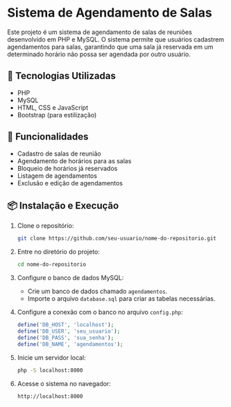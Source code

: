 # Sistema de Agendamento de Salas

Este projeto é um sistema de agendamento de salas de reuniões desenvolvido em PHP e MySQL. O sistema permite que usuários cadastrem agendamentos para salas, garantindo que uma sala já reservada em um determinado horário não possa ser agendada por outro usuário.

## 🚀 Tecnologias Utilizadas

- PHP
- MySQL
- HTML, CSS e JavaScript
- Bootstrap (para estilização)

## 📌 Funcionalidades

- Cadastro de salas de reunião
- Agendamento de horários para as salas
- Bloqueio de horários já reservados
- Listagem de agendamentos
- Exclusão e edição de agendamentos

## 📦 Instalação e Execução

1. Clone o repositório:
   ```sh
   git clone https://github.com/seu-usuario/nome-do-repositorio.git
   ```
2. Entre no diretório do projeto:
   ```sh
   cd nome-do-repositorio
   ```
3. Configure o banco de dados MySQL:
   - Crie um banco de dados chamado `agendamentos`.
   - Importe o arquivo `database.sql` para criar as tabelas necessárias.
   
4. Configure a conexão com o banco no arquivo `config.php`:
   ```php
   define('DB_HOST', 'localhost');
   define('DB_USER', 'seu_usuario');
   define('DB_PASS', 'sua_senha');
   define('DB_NAME', 'agendamentos');
   ```
5. Inicie um servidor local:
   ```sh
   php -S localhost:8000
   ```
6. Acesse o sistema no navegador:
   ```
   http://localhost:8000
   ```



